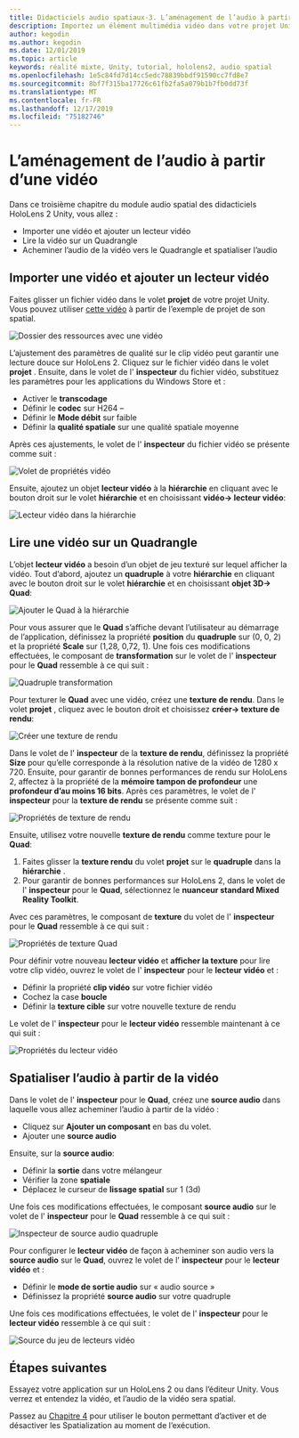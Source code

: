 ```yaml
---
title: Didacticiels audio spatiaux-3. L’aménagement de l’audio à partir d’une vidéo
description: Importez un élément multimédia vidéo dans votre projet Unity et spatialez l’audio de la vidéo.
author: kegodin
ms.author: kegodin
ms.date: 12/01/2019
ms.topic: article
keywords: réalité mixte, Unity, tutorial, hololens2, audio spatial
ms.openlocfilehash: 1e5c84fd7d14cc5edc78839bbdf91590cc7fd8e7
ms.sourcegitcommit: 8bf7f315ba17726c61fb2fa5a079b1b7fb0dd73f
ms.translationtype: MT
ms.contentlocale: fr-FR
ms.lasthandoff: 12/17/2019
ms.locfileid: "75182746"
---
```

# <a name="spatializing-audio-from-a-video"></a>L’aménagement de l’audio à partir d’une vidéo
Dans ce troisième chapitre du module audio spatial des didacticiels HoloLens 2 Unity, vous allez :
* Importer une vidéo et ajouter un lecteur vidéo
* Lire la vidéo sur un Quadrangle
* Acheminer l’audio de la vidéo vers le Quadrangle et spatialiser l’audio

## <a name="import-a-video-and-add-a-video-player"></a>Importer une vidéo et ajouter un lecteur vidéo

Faites glisser un fichier vidéo dans le volet **projet** de votre projet Unity. Vous pouvez utiliser [cette vidéo](https://github.com/microsoft/spatialaudio-unity/blob/develop/Samples/MicrosoftSpatializerSample/Assets/Microsoft%20HoloLens%20-%20Spatial%20Sound-PTPvx7mDon4.mp4?raw=true) à partir de l’exemple de projet de son spatial.

![Dossier des ressources avec une vidéo](images/spatial-audio/assets-folder-with-video.png)

L’ajustement des paramètres de qualité sur le clip vidéo peut garantir une lecture douce sur HoloLens 2. Cliquez sur le fichier vidéo dans le volet **projet** . Ensuite, dans le volet de l' **inspecteur** du fichier vidéo, substituez les paramètres pour les applications du Windows Store et :
* Activer le **transcodage**
* Définir le **codec** sur H264 –
* Définir le **Mode débit** sur faible
* Définir la **qualité spatiale** sur une qualité spatiale moyenne

Après ces ajustements, le volet de l' **inspecteur** du fichier vidéo se présente comme suit :

![Volet de propriétés vidéo](images/spatial-audio/video-property-pane.png)

Ensuite, ajoutez un objet **lecteur vidéo** à la **hiérarchie** en cliquant avec le bouton droit sur le volet **hiérarchie** et en choisissant **vidéo-> lecteur vidéo**:

![Lecteur vidéo dans la hiérarchie](images/spatial-audio/video-player-in-hierarchy.png)

## <a name="play-video-onto-a-quadrangle"></a>Lire une vidéo sur un Quadrangle
L’objet **lecteur vidéo** a besoin d’un objet de jeu texturé sur lequel afficher la vidéo. Tout d’abord, ajoutez un **quadruple** à votre **hiérarchie** en cliquant avec le bouton droit sur le volet **hiérarchie** et en choisissant **objet 3D-> Quad**:

![Ajouter le Quad à la hiérarchie](images/spatial-audio/add-quad-to-hierarchy.png)

Pour vous assurer que le **Quad** s’affiche devant l’utilisateur au démarrage de l’application, définissez la propriété **position** du **quadruple** sur (0, 0, 2) et la propriété **Scale** sur (1,28, 0,72, 1). Une fois ces modifications effectuées, le composant de **transformation** sur le volet de l' **inspecteur** pour le **Quad** ressemble à ce qui suit :

![Quadruple transformation](images/spatial-audio/quad-transform.png)

Pour texturer le **Quad** avec une vidéo, créez une **texture de rendu**. Dans le volet **projet** , cliquez avec le bouton droit et choisissez **créer-> texture de rendu**:

![Créer une texture de rendu](images/spatial-audio/create-render-texture.png)

Dans le volet de l' **inspecteur** de la **texture de rendu**, définissez la propriété **Size** pour qu’elle corresponde à la résolution native de la vidéo de 1280 x 720. Ensuite, pour garantir de bonnes performances de rendu sur HoloLens 2, affectez à la propriété de la **mémoire tampon de profondeur** une **profondeur d’au moins 16 bits**. Après ces paramètres, le volet de l' **inspecteur** pour la **texture de rendu** se présente comme suit :

![Propriétés de texture de rendu](images/spatial-audio/render-texture-properties.png)

Ensuite, utilisez votre nouvelle **texture de rendu** comme texture pour le **Quad**:
1. Faites glisser la **texture rendu** du volet **projet** sur le **quadruple** dans la **hiérarchie** .
2. Pour garantir de bonnes performances sur HoloLens 2, dans le volet de l' **inspecteur** pour le **Quad**, sélectionnez le **nuanceur standard Mixed Reality Toolkit**.

Avec ces paramètres, le composant de **texture** du volet de l' **inspecteur** pour le **Quad** ressemble à ce qui suit :

![Propriétés de texture Quad](images/spatial-audio/quad-texture-properties.png)

Pour définir votre nouveau **lecteur vidéo** et **afficher la texture** pour lire votre clip vidéo, ouvrez le volet de l' **inspecteur** pour le **lecteur vidéo** et :
* Définir la propriété **clip vidéo** sur votre fichier vidéo
* Cochez la case **boucle**
* Définir la **texture cible** sur votre nouvelle texture de rendu

Le volet de l' **inspecteur** pour le **lecteur vidéo** ressemble maintenant à ce qui suit :

![Propriétés du lecteur vidéo](images/spatial-audio/video-player-properties.png)

## <a name="spatialize-the-audio-from-the-video"></a>Spatialiser l’audio à partir de la vidéo
Dans le volet de l' **inspecteur** pour le **Quad**, créez une **source audio** dans laquelle vous allez acheminer l’audio à partir de la vidéo :
* Cliquez sur **Ajouter un composant** en bas du volet.
* Ajouter une **source audio**

Ensuite, sur la **source audio**:
* Définir la **sortie** dans votre mélangeur
* Vérifier la zone **spatiale**
* Déplacez le curseur de **lissage spatial** sur 1 (3d)

Une fois ces modifications effectuées, le composant **source audio** sur le volet de l' **inspecteur** pour le **Quad** ressemble à ce qui suit :

![Inspecteur de source audio quadruple](images/spatial-audio/quad-audio-source-inspector.png)

Pour configurer le **lecteur vidéo** de façon à acheminer son audio vers la **source audio** sur le **Quad**, ouvrez le volet de l' **inspecteur** pour le **lecteur vidéo** et :
* Définir le **mode de sortie audio** sur « audio source »
* Définissez la propriété **source audio** sur votre quadruple

Une fois ces modifications effectuées, le volet de l' **inspecteur** pour le **lecteur vidéo** ressemble à ce qui suit :

![Source du jeu de lecteurs vidéo](images/spatial-audio/video-player-set-audio-source.png)

## <a name="next-steps"></a>Étapes suivantes
Essayez votre application sur un HoloLens 2 ou dans l’éditeur Unity. Vous verrez et entendez la vidéo, et l’audio de la vidéo sera spatial.

Passez au [Chapitre 4](unity-spatial-audio-ch4.md) pour utiliser le bouton permettant d’activer et de désactiver les Spatialization au moment de l’exécution.

